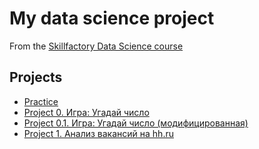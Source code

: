 # My data science project
From the [Skillfactory Data Science course](https://skillfacrory.ru/data-scientist)

## Projects

* [Practice](https://github.com/AndreiDS63/sf_data_science/tree/main/practice)
* [Project 0. Игра: Угадай число](https://github.com/AndreiDS63/sf_data_science/tree/main/project_0)  
* [Project 0.1. Игра: Угадай число (модифицированная)](https://github.com/AndreiDS63/sf_data_science/tree/main/project_0.1_guess-number-task)  
* [Project 1. Анализ вакансий на hh.ru](https://github.com/AndreiDS63/sf_data_science/tree/main/project-1%20HH)
